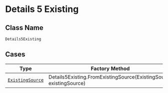 
# Details 5 Existing

## Class Name

`Details5Existing`

## Cases

| Type | Factory Method |
|  --- | --- |
| [`ExistingSource`](../../../doc/models/existing-source.md) | Details5Existing.FromExistingSource(ExistingSource existingSource) |

